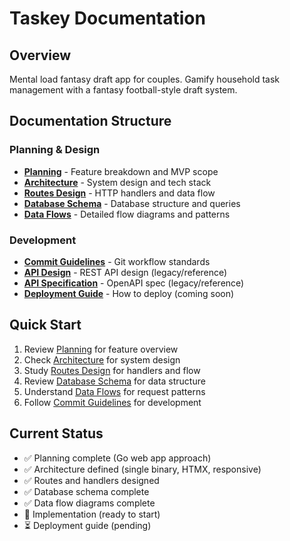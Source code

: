 # Taskey Documentation

## Overview
Mental load fantasy draft app for couples. Gamify household task management with a fantasy football-style draft system.

## Documentation Structure

### Planning & Design
- **[Planning](./PLANNING.md)** - Feature breakdown and MVP scope
- **[Architecture](./ARCHITECTURE.md)** - System design and tech stack
- **[Routes Design](./ROUTES_DESIGN.md)** - HTTP handlers and data flow
- **[Database Schema](./DATABASE_SCHEMA.md)** - Database structure and queries
- **[Data Flows](./DATA_FLOWS.md)** - Detailed flow diagrams and patterns

### Development
- **[Commit Guidelines](./COMMIT_GUIDELINES.md)** - Git workflow standards
- **[API Design](./API_DESIGN.md)** - REST API design (legacy/reference)
- **[API Specification](./API_SPEC.yaml)** - OpenAPI spec (legacy/reference)
- **[Deployment Guide](./DEPLOYMENT.md)** - How to deploy (coming soon)

## Quick Start
1. Review [Planning](./PLANNING.md) for feature overview
2. Check [Architecture](./ARCHITECTURE.md) for system design
3. Study [Routes Design](./ROUTES_DESIGN.md) for handlers and flow
4. Review [Database Schema](./DATABASE_SCHEMA.md) for data structure
5. Understand [Data Flows](./DATA_FLOWS.md) for request patterns
6. Follow [Commit Guidelines](./COMMIT_GUIDELINES.md) for development

## Current Status
- ✅ Planning complete (Go web app approach)
- ✅ Architecture defined (single binary, HTMX, responsive)
- ✅ Routes and handlers designed
- ✅ Database schema complete
- ✅ Data flow diagrams complete
- 🔄 Implementation (ready to start)
- ⏳ Deployment guide (pending)